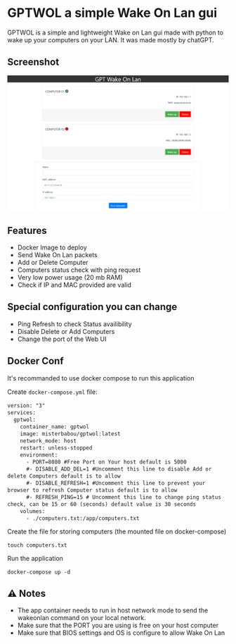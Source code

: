 # GPTWOL a simple Wake On Lan gui

GPTWOL is a simple and lightweight Wake on Lan gui made with python to wake up your computers on your LAN.
It was made mostly by chatGPT.

## Screenshot 

![gptwol-gui.png](/assets/gptwol-gui.png)

## Features 

- Docker Image to deploy
- Send Wake On Lan packets
- Add or Delete Computer
- Computers status check with ping request
- Very low power usage (20 mb RAM)
- Check if IP and MAC provided are valid 

## Special configuration you can change

- Ping Refresh to check Status availibility 
- Disable Delete or Add Computers
- Change the port of the Web UI

## Docker Conf

It's recommanded to use docker compose to run this application


Create `docker-compose.yml` file:
```
version: "3"
services:
  gptwol:
    container_name: gptwol
    image: misterbabou/gptwol:latest
    network_mode: host
    restart: unless-stopped
    environment:
      - PORT=8080 #Free Port on Your host default is 5000
      #- DISABLE_ADD_DEL=1 #Uncomment this line to disable Add or delete Computers default is to allow
      #- DISABLE_REFRESH=1 #Uncomment this line to prevent your browser to refresh Computer status default is to allow
      #- REFRESH_PING=15 # Uncomment this line to change ping status check, can be 15 or 60 (seconds) default value is 30 seconds
    volumes:
      - ./computers.txt:/app/computers.txt
```

Create the file for storing computers (the mounted file on docker-compose)
```
touch computers.txt
```

Run the application
```
docker-compose up -d
```

## :warning: Notes

- The app container needs to run in host network mode to send the wakeonlan command on your local network.
- Make sure that the PORT you are using is free on your host computer
- Make sure that BIOS settings and OS is configure to allow Wake On Lan
